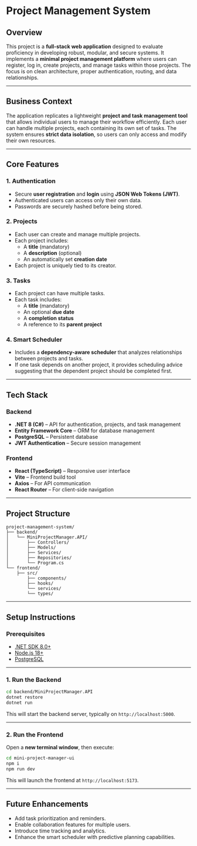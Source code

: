 # Project Management System

## Overview
This project is a **full-stack web application** designed to evaluate proficiency in developing robust, modular, and secure systems. It implements a **minimal project management platform** where users can register, log in, create projects, and manage tasks within those projects. The focus is on clean architecture, proper authentication, routing, and data relationships.

---

## Business Context
The application replicates a lightweight **project and task management tool** that allows individual users to manage their workflow efficiently. Each user can handle multiple projects, each containing its own set of tasks. The system ensures **strict data isolation**, so users can only access and modify their own resources.

---

## Core Features

### 1. Authentication
- Secure **user registration** and **login** using **JSON Web Tokens (JWT)**.  
- Authenticated users can access only their own data.  
- Passwords are securely hashed before being stored.

### 2. Projects
- Each user can create and manage multiple projects.
- Each project includes:
  - A **title** (mandatory)
  - A **description** (optional)
  - An automatically set **creation date**
- Each project is uniquely tied to its creator.

### 3. Tasks
- Each project can have multiple tasks.
- Each task includes:
  - A **title** (mandatory)
  - An optional **due date**
  - A **completion status**
  - A reference to its **parent project**

### 4. Smart Scheduler
- Includes a **dependency-aware scheduler** that analyzes relationships between projects and tasks.  
- If one task depends on another project, it provides scheduling advice suggesting that the dependent project should be completed first.

---

## Tech Stack

### Backend
- **.NET 8 (C#)** – API for authentication, projects, and task management  
- **Entity Framework Core** – ORM for database management  
- **PostgreSQL** – Persistent database  
- **JWT Authentication** – Secure session management  

### Frontend
- **React (TypeScript)** – Responsive user interface  
- **Vite** – Frontend build tool  
- **Axios** – For API communication  
- **React Router** – For client-side navigation  


---

## Project Structure

```
project-management-system/
├── backend/
│   └── MiniProjectManager.API/
│       ├── Controllers/
│       ├── Models/
│       ├── Services/
│       ├── Repositories/
│       └── Program.cs
└── frontend/
    ├── src/
        ├── components/
        ├── hooks/
        └── services/
        └── types/
```

---

## Setup Instructions

### Prerequisites
- [.NET SDK 8.0+](https://dotnet.microsoft.com/)
- [Node.js 18+](https://nodejs.org/)
- [PostgreSQL](https://www.postgresql.org/)

---

### 1. Run the Backend

```bash
cd backend/MiniProjectManager.API
dotnet restore
dotnet run
```

This will start the backend server, typically on `http://localhost:5000`.

---

### 2. Run the Frontend

Open a **new terminal window**, then execute:

```bash
cd mini-project-manager-ui
npm i
npm run dev
```

This will launch the frontend at `http://localhost:5173`.

---

## Future Enhancements
- Add task prioritization and reminders.  
- Enable collaboration features for multiple users.  
- Introduce time tracking and analytics.  
- Enhance the smart scheduler with predictive planning capabilities.
